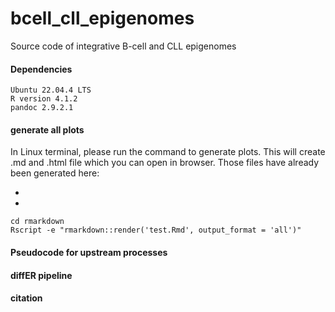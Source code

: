 # bcell_cll_epigenomes
Source code of integrative B-cell and CLL epigenomes 

#### Dependencies
```
Ubuntu 22.04.4 LTS
R version 4.1.2
pandoc 2.9.2.1
```

#### generate all plots

In Linux terminal, please run the command to generate plots. This will create .md and .html file which you can open in browser. Those files have already been generated here:

- 
- 

```
cd rmarkdown
Rscript -e "rmarkdown::render('test.Rmd', output_format = 'all')"
```

#### Pseudocode for upstream processes


#### diffER pipeline

#### citation